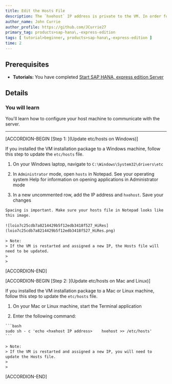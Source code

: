 ```yaml
---
title: Edit the Hosts File
description: The `hxehost` IP address is private to the VM. In order for applications on your laptop (like your web browser) to access `hxehost`, add the `hxehost` IP address to your laptop's hostname map.
author_name: John Currie
author_profile: https://github.com/JCurrie27
primary_tag: products>sap-hana\,-express-edition
tags: [ tutorial>beginner, products>sap-hana\,-express-edition ]
time: 2
---
```


<!-- loio3040d723d58b48f1a97077c001fe4c7f -->

## Prerequisites
 - **Tutorials:** You have completed [Start SAP HANA, express edition Server](http://developers.sap.com/tutorials/hxe-ua-getting-started-vm.html) 

## Details
### You will learn
You'll learn how to configure your host machine to communicate with the server.

---

[ACCORDION-BEGIN [Step 1: ](Update etc/hosts on Windows)]

If you installed the VM installation package to a Windows machine, follow this step to update the `etc/hosts` file.

1.   On your Windows laptop, navigate to `C:\Windows\System32\drivers\etc`

2.   In `Administrator` mode, open `hosts` in Notepad. See your operating system Help for information on opening applications in Administrator mode

3.   In a new uncommented row, add the IP address and `hxehost`. Save your changes

    Spacing is important. Make sure your hosts file in Notepad looks like this image.

    ![loio7c25cdb7a8214429b5f12edb3418f527_HiRes](loio7c25cdb7a8214429b5f12edb3418f527_HiRes.png)

    > Note:
    > If the VM is restarted and assigned a new IP, the Hosts file will need to be updated.
    >
    >

[ACCORDION-END]

[ACCORDION-BEGIN [Step 2: ](Update etc/hosts on Mac and Linux)]

If you installed the VM installation package to a Mac or Linux machine, follow this step to update the `etc/hosts` file.

1.   On your Mac or Linux machine, start the Terminal application

2.   Enter the following command:

    ```bash
    sudo sh - c 'echo <hxehost IP address>    hxehost >> /etc/hosts'
    ```

    > Note:
    > If the VM is restarted and assigned a new IP, you will need to update the Hosts file.
    >
    >

[ACCORDION-END]

